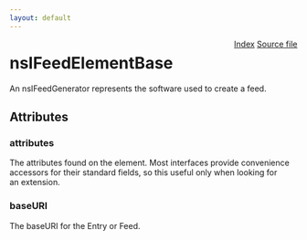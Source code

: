 ```yaml
---
layout: default
---
```

<div class='links' style='float:right'><a href="../index.html">Index</a>
<a href="http://dxr.mozilla.org/mozilla-central/source/toolkit/components/feeds/nsIFeedElementBase.idl">Source file</a>
</div>

# nsIFeedElementBase #
  
 An nsIFeedGenerator represents the software used to create a feed.  
  

## Attributes ##

### attributes ###
  
The attributes found on the element. Most interfaces provide convenience  
accessors for their standard fields, so this useful only when looking for  
an extension.  
  

### baseURI ###
  
The baseURI for the Entry or Feed.  
  

